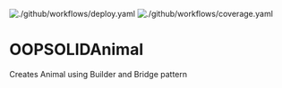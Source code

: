 ![./github/workflows/deploy.yaml](https://github.com/LF477/OOPSOLIDAnimal/actions/workflows/deploy.yaml/badge.svg)
![./github/workflows/coverage.yaml](https://github.com/LF477/OOPSOLIDAnimal/actions/workflows/coverage.yaml/badge.svg)
# OOPSOLIDAnimal
Creates Animal using Builder and Bridge pattern
